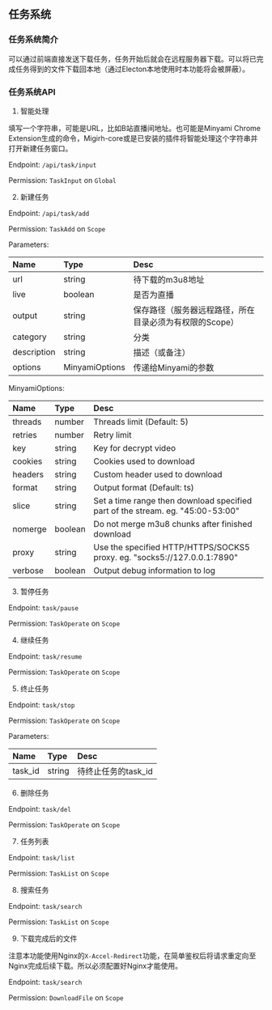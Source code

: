 ## 任务系统

### 任务系统简介

可以通过前端直接发送下载任务，任务开始后就会在远程服务器下载。可以将已完成任务得到的文件下载回本地（通过Electon本地使用时本功能将会被屏蔽）。

### 任务系统API

1. 智能处理

填写一个字符串，可能是URL，比如B站直播间地址。也可能是Minyami Chrome Extension生成的命令，Migirh-core或是已安装的插件将智能处理这个字符串并打开新建任务窗口。

Endpoint: `/api/task/input`

Permission: `TaskInput` on `Global`

2. 新建任务

Endpoint: `/api/task/add`

Permission: `TaskAdd` on `Scope`

Parameters:

|Name         |Type      |Desc
|:------------|:---------|:---------------
|url          |string    |待下载的m3u8地址
|live         |boolean   |是否为直播
|output       |string    |保存路径（服务器远程路径，所在目录必须为有权限的Scope）
|category     |string    |分类
|description  |string    |描述（或备注）
|options      |MinyamiOptions|传递给Minyami的参数

MinyamiOptions:

|Name         |Type      |Desc
|:------------|:---------|:---------------
|threads      |number    |Threads limit (Default: 5)
|retries      |number    |Retry limit
|key          |string    |Key for decrypt video
|cookies      |string    |Cookies used to download
|headers      |string    |Custom header used to download
|format       |string    |Output format (Default: ts)
|slice        |string    |Set a time range then download specified part of the stream. eg. "45:00-53:00"
|nomerge      |boolean   |Do not merge m3u8 chunks after finished download
|proxy        |string    |Use the specified HTTP/HTTPS/SOCKS5 proxy. eg. "socks5://127.0.0.1:7890"
|verbose      |boolean   |Output debug information to log

3. 暂停任务

Endpoint: `task/pause`

Permission: `TaskOperate` on `Scope`

4. 继续任务

Endpoint: `task/resume`

Permission: `TaskOperate` on `Scope`

5. 终止任务

Endpoint: `task/stop`

Permission: `TaskOperate` on `Scope`

Parameters:

|Name         |Type      |Desc
|:------------|:---------|:---------------
|task_id      |string    |待终止任务的task_id

6. 删除任务

Endpoint: `task/del`

Permission: `TaskOperate` on `Scope`

7. 任务列表

Endpoint: `task/list`

Permission: `TaskList` on `Scope`

8. 搜索任务

Endpoint: `task/search`

Permission: `TaskList` on `Scope`

9. 下载完成后的文件

注意本功能使用Nginx的`X-Accel-Redirect`功能，在简单鉴权后将请求重定向至Nginx完成后续下载。所以必须配置好Nginx才能使用。

Endpoint: `task/search`

Permission: `DownloadFile` on `Scope`